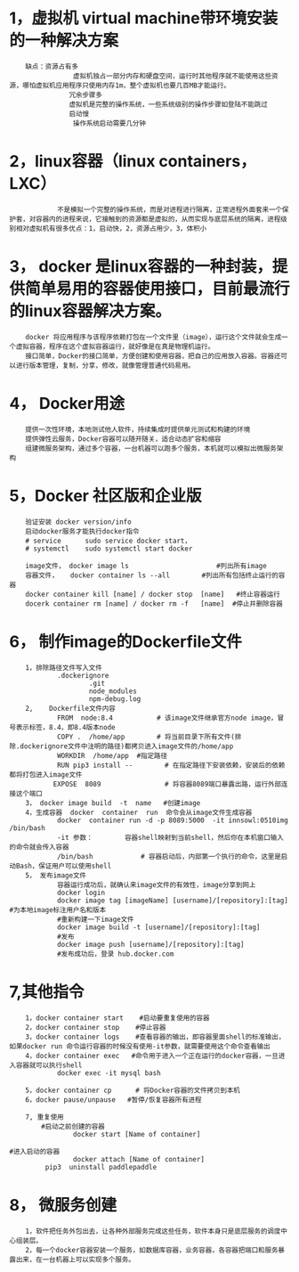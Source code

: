 # 1，虚拟机 virtual  machine带环境安装的一种解决方案
        缺点：资源占有多
                    虚拟机独占一部分内存和硬盘空间，运行时其他程序就不能使用这些资源，哪怕虚拟机应用程序只使用内存1m，整个虚拟机也要几百MB才能运行。        
                   冗余步骤多
                   虚拟机是完整的操作系统，一些系统级别的操作步骤如登陆不能跳过
                   启动慢
                    操作系统启动需要几分钟
# 2，linux容器（linux containers，LXC）
                不是模拟一个完整的操作系统，而是对进程进行隔离，正常进程外面套来一个保护套，对容器内的进程来说，它接触到的资源都是虚拟的，从而实现与底层系统的隔离，进程级别相对虚拟机有很多优点：1，启动快，2，资源占用少，3，体积小

# 3， docker 是linux容器的一种封装，提供简单易用的容器使用接口，目前最流行的linux容器解决方案。
        docker 将应用程序与该程序依赖打包在一个文件里（image），运行这个文件就会生成一个虚拟容器，程序在这个虚拟容器运行，就好像是在真是物理机运行。
        接口简单，Docker的接口简单，方便创建和使用容器，把自己的应用放入容器。容器还可以进行版本管理，复制，分享，修改，就像管理普通代码易用。
# 4， Docker用途
        提供一次性环境，本地测试他人软件，持续集成时提供单元测试和构建的环境
        提供弹性云服务，Docker容器可以随开随关，适合动态扩容和缩容
        组建微服务架构，通过多个容器，一台机器可以跑多个服务，本机就可以模拟出微服务架构

# 5，Docker 社区版和企业版
        验证安装 docker version/info
        启动docker服务才能执行docker指令
        # service      sudo service docker start， 
        # systemctl    sudo systemctl start docker
        
        image文件， docker image ls                      #列出所有image
        容器文件，   docker container ls --all        #列出所有包括终止运行的容器
        docker container kill [name] / docker stop  [name]   #终止容器运行
        docerk container rm [name] / docker rm -f   [name]  #停止并删除容器
        
# 6， 制作image的Dockerfile文件
        1，排除路径文件写入文件
                .dockerignore
                        .git
                        node_modules
                        npm-debug.log
        2,    Dockerfile文件内容
                FROM  node:8.4           # 该image文件继承官方node image，冒号表示标签，8.4，即8.4版本node
                COPY .  /home/app        # 将当前目录下所有文件(排除.dockerignore文件中注明的路径)都拷贝进入image文件的/home/app
                WORKDIR  /home/app  #指定路径
                RUN pip3 install --        # 在指定路径下安装依赖，安装后的依赖都将打包进入image文件
               EXPOSE  8089                # 将容器8089端口暴露出路，运行外部连接这个端口
        3， docker image build  -t  name   #创建image
        4，生成容器  docker  container  run  命令会从image文件生成容器
                docker  container run -d -p 8089:5000  -it innsowl:0510img  /bin/bash
                -it 参数：        容器shell映射到当前shell，然后你在本机窗口输入的命令就会传入容器
                /bin/bash            # 容器启动后，内部第一个执行的命令，这里是启动Bash，保证用户可以使用shell
        5， 发布image文件
                容器运行成功后，就确认来image文件的有效性，image分享到网上
                docker login
                docker image tag [imageName] [username]/[repository]:[tag]    #为本地image标注用户名和版本
                #重新构建一下image文件
                docker image build -t [username]/[repository]:[tag]
                #发布
                docker image push [username]/[repository]:[tag]
                #发布成功后，登录 hub.docker.com

# 7,其他指令
        1，docker container start    #启动要重复使用的容器
        2，docker container stop    #停止容器
        3，docker container logs    #查看容器的输出，即容器里面shell的标准输出，如果docker run 命令运行容器的时候没有使用-it参数，就需要使用这个命令查看输出
        4，docker container exec   #命令用于进入一个正在运行的docker容器，一旦进入容器就可以执行shell
                docker exec -it mysql bash
                
        5，docker container cp      # 将Docker容器的文件拷贝到本机
        6，docker pause/unpause   #暂停/恢复容器所有进程
    
        7, 重复使用
            #启动之前创建的容器
                    docker start [Name of container]

    #进入启动的容器
                    docker attach [Name of container]
             pip3  uninstall paddlepaddle


# 8， 微服务创建
        1，软件把任务外包出去，让各种外部服务完成这些任务，软件本身只是底层服务的调度中心组装层。
        2，每一个docker容器安装一个服务，如数据库容器，业务容器，各容器把端口和服务暴露出来，在一台机器上可以实现多个服务。




        